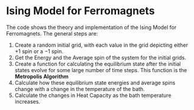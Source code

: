 # Ising Model for Ferromagnets

The code shows the theory and implementation of the Ising Model for Ferromagnets. The general steps are:

1. Create a random initial grid, with each value in the grid depicting either $+1$ spin or a $-1$ spin.
1. Get the Energy and the Average spin of the system for the initial grids.
1. Create a function for calculating the equilibrium state after the initial states evolve for some large number of time steps. This function is the **Metropolis Algorithm**
1. Calculate how these equilibrium state energies and average spins change with a change in the temperature of the bath.
1. Calculate the changes in Heat Capacity as the bath temperature increases.

